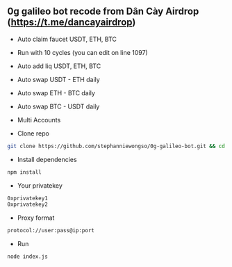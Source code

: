 ## 0g galileo bot recode from Dân Cày Airdrop (https://t.me/dancayairdrop)


- Auto claim faucet USDT, ETH, BTC 
- Run with 10 cycles (you can edit on line 1097)
- Auto add liq USDT, ETH, BTC 
- Auto swap USDT - ETH daily
- Auto swap ETH - BTC daily
- Auto swap BTC - USDT daily
- Multi Accounts



- Clone repo
```bash
git clone https://github.com/stephanniewongso/0g-galileo-bot.git && cd 0g-galileo-bot
```
- Install dependencies
```bash
npm install
```
- Your privatekey
```bash
0xprivatekey1
0xprivatekey2
```
- Proxy format
```bash
protocol://user:pass@ip:port
```
- Run
```bash
node index.js
```
